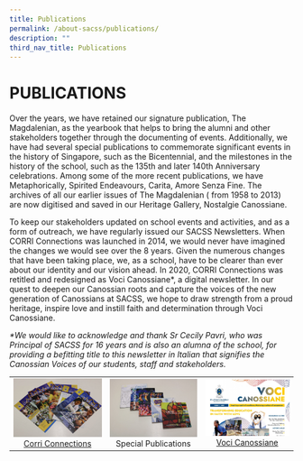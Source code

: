 ```yaml
---
title: Publications
permalink: /about-sacss/publications/
description: ""
third_nav_title: Publications
---
```


# PUBLICATIONS
Over the years, we have retained our signature publication, The Magdalenian, as the yearbook that helps to bring the alumni and other stakeholders together through the documenting of events. Additionally, we have had several special publications to commemorate significant events in the history of Singapore, such as the Bicentennial, and the milestones in the history of the school, such as the 135th and later 140th Anniversary celebrations. Among some of the more recent publications, we have Metaphorically, Spirited Endeavours, Carita, Amore Senza Fine. The archives of all our earlier issues of The Magdalenian ( from 1958 to 2013) are now digitised and saved in our Heritage Gallery, Nostalgie Canossiane.

To keep our stakeholders updated on school events and activities, and as a form of outreach, we have regularly issued our SACSS Newsletters. When CORRI Connections was launched in 2014, we would never have imagined the changes we would see over the 8 years. Given the numerous changes that have been taking place, we, as a school, have to be clearer than ever about our identity and our vision ahead. In 2020, CORRI Connections was retitled and redesigned as Voci Canossiane\*, a digital newsletter. In our quest to deepen our Canossian roots and capture the voices of the new generation of Canossians at SACSS, we hope to draw strength from a proud heritage, inspire love and instill faith and determination through Voci Canossiane.

_\*We would like to acknowledge and thank Sr Cecily Pavri, who was Principal of SACSS for 16 years and is also an alumna of the school, for providing a befitting title to this newsletter in Italian that signifies the Canossian Voices of our students, staff and stakeholders._

|   |   |   |
|:---:|:---:|:---:|
| ![](/images/About%20us/CORRI-Connections-1536x1024.jpg) [Corri Connections](https://stanthonyscanossiansec.moe.edu.sg/publications/corri-connections/) |  ![](/images/About%20us/Special-Publications-1536x1024.jpg) Special Publications | ![](/images/About%20us/Voci-Issue-1_Final-High-res-page-001-1-1536x1024.jpg) [Voci Canossiane](https://stanthonyscanossiansec.moe.edu.sg/wp-content/uploads/2021/08/Voci-Issue-1_Final-High-res.pdf "Voci Canossiane") |
